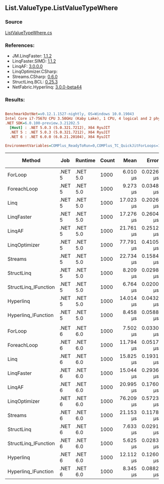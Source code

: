 ﻿## List.ValueType.ListValueTypeWhere

### Source
[ListValueTypeWhere.cs](../LinqBenchmarks/List/ValueType/ListValueTypeWhere.cs)

### References:
- JM.LinqFaster: [1.1.2](https://www.nuget.org/packages/JM.LinqFaster/1.1.2)
- LinqFaster.SIMD: [1.1.2](https://www.nuget.org/packages/LinqFaster.SIMD/1.0.3)
- LinqAF: [3.0.0.0](https://www.nuget.org/packages/LinqAF/3.0.0.0)
- LinqOptimizer.CSharp: [](https://www.nuget.org/packages/LinqOptimizer.CSharp/)
- Streams.CSharp: [0.6.0](https://www.nuget.org/packages/Streams.CSharp/0.6.0)
- StructLinq.BCL: [0.25.3](https://www.nuget.org/packages/StructLinq.BCL/0.25.3)
- NetFabric.Hyperlinq: [3.0.0-beta44](https://www.nuget.org/packages/NetFabric.Hyperlinq/3.0.0-beta44)

### Results:
``` ini

BenchmarkDotNet=v0.12.1.1527-nightly, OS=Windows 10.0.19043
Intel Core i7-7567U CPU 3.50GHz (Kaby Lake), 1 CPU, 4 logical and 2 physical cores
.NET SDK=6.0.100-preview.3.21202.5
  [Host] : .NET 5.0.3 (5.0.321.7212), X64 RyuJIT
  .NET 5 : .NET 5.0.3 (5.0.321.7212), X64 RyuJIT
  .NET 6 : .NET 6.0.0 (6.0.21.20104), X64 RyuJIT

EnvironmentVariables=COMPlus_ReadyToRun=0,COMPlus_TC_QuickJitForLoops=1,COMPlus_TieredPGO=1  

```
|               Method |    Job |  Runtime | Count |      Mean |     Error |    StdDev | Ratio | RatioSD |   Gen 0 |   Gen 1 | Gen 2 | Allocated |
|--------------------- |------- |--------- |------ |----------:|----------:|----------:|------:|--------:|--------:|--------:|------:|----------:|
|              ForLoop | .NET 5 | .NET 5.0 |  1000 |  6.010 μs | 0.0226 μs | 0.0200 μs |  1.00 |    0.00 |       - |       - |     - |         - |
|          ForeachLoop | .NET 5 | .NET 5.0 |  1000 |  9.273 μs | 0.0348 μs | 0.0309 μs |  1.54 |    0.01 |       - |       - |     - |         - |
|                 Linq | .NET 5 | .NET 5.0 |  1000 | 17.023 μs | 0.2026 μs | 0.1895 μs |  2.83 |    0.03 |  0.0610 |       - |     - |     184 B |
|           LinqFaster | .NET 5 | .NET 5.0 |  1000 | 17.276 μs | 0.2604 μs | 0.2308 μs |  2.87 |    0.04 | 31.2195 |       - |     - |  65,504 B |
|               LinqAF | .NET 5 | .NET 5.0 |  1000 | 21.761 μs | 0.2512 μs | 0.2350 μs |  3.62 |    0.04 |       - |       - |     - |         - |
|        LinqOptimizer | .NET 5 | .NET 5.0 |  1000 | 77.791 μs | 0.4105 μs | 0.3428 μs | 12.94 |    0.06 | 79.8340 | 19.8975 |     - | 184,191 B |
|              Streams | .NET 5 | .NET 5.0 |  1000 | 22.734 μs | 0.1584 μs | 0.1404 μs |  3.78 |    0.03 |  0.3967 |       - |     - |     848 B |
|           StructLinq | .NET 5 | .NET 5.0 |  1000 |  8.209 μs | 0.0298 μs | 0.0232 μs |  1.37 |    0.01 |  0.0153 |       - |     - |      40 B |
| StructLinq_IFunction | .NET 5 | .NET 5.0 |  1000 |  6.764 μs | 0.0200 μs | 0.0167 μs |  1.13 |    0.00 |       - |       - |     - |         - |
|            Hyperlinq | .NET 5 | .NET 5.0 |  1000 | 14.014 μs | 0.0432 μs | 0.0383 μs |  2.33 |    0.01 |       - |       - |     - |         - |
|  Hyperlinq_IFunction | .NET 5 | .NET 5.0 |  1000 |  8.458 μs | 0.0588 μs | 0.0491 μs |  1.41 |    0.01 |       - |       - |     - |         - |
|                      |        |          |       |           |           |           |       |         |         |         |       |           |
|              ForLoop | .NET 6 | .NET 6.0 |  1000 |  7.502 μs | 0.0330 μs | 0.0293 μs |  1.00 |    0.00 |       - |       - |     - |         - |
|          ForeachLoop | .NET 6 | .NET 6.0 |  1000 | 11.794 μs | 0.0517 μs | 0.0484 μs |  1.57 |    0.01 |       - |       - |     - |         - |
|                 Linq | .NET 6 | .NET 6.0 |  1000 | 15.825 μs | 0.1931 μs | 0.1712 μs |  2.11 |    0.02 |  0.0610 |       - |     - |     184 B |
|           LinqFaster | .NET 6 | .NET 6.0 |  1000 | 15.044 μs | 0.2936 μs | 0.2746 μs |  2.01 |    0.04 | 31.2195 |       - |     - |  65,504 B |
|               LinqAF | .NET 6 | .NET 6.0 |  1000 | 20.995 μs | 0.1760 μs | 0.1646 μs |  2.80 |    0.03 |       - |       - |     - |         - |
|        LinqOptimizer | .NET 6 | .NET 6.0 |  1000 | 76.209 μs | 0.5723 μs | 0.5353 μs | 10.16 |    0.09 | 86.9141 |  0.1221 |     - | 183,759 B |
|              Streams | .NET 6 | .NET 6.0 |  1000 | 21.153 μs | 0.1178 μs | 0.1044 μs |  2.82 |    0.01 |  0.3967 |       - |     - |     848 B |
|           StructLinq | .NET 6 | .NET 6.0 |  1000 |  7.633 μs | 0.0291 μs | 0.0272 μs |  1.02 |    0.01 |  0.0153 |       - |     - |      40 B |
| StructLinq_IFunction | .NET 6 | .NET 6.0 |  1000 |  5.625 μs | 0.0283 μs | 0.0265 μs |  0.75 |    0.00 |       - |       - |     - |         - |
|            Hyperlinq | .NET 6 | .NET 6.0 |  1000 | 12.112 μs | 0.1260 μs | 0.1179 μs |  1.61 |    0.02 |       - |       - |     - |         - |
|  Hyperlinq_IFunction | .NET 6 | .NET 6.0 |  1000 |  8.345 μs | 0.0882 μs | 0.0782 μs |  1.11 |    0.01 |       - |       - |     - |         - |
